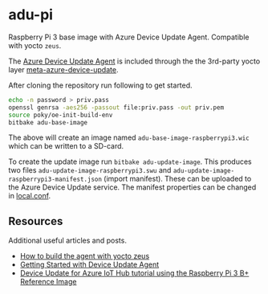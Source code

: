 # adu-pi

Raspberry Pi 3 base image with Azure Device Update Agent. Compatible with yocto `zeus`.

The [Azure Device Update Agent](https://github.com/Azure/iot-hub-device-update) is included through the the 3rd-party yocto layer [meta-azure-device-update](https://github.com/munit-solutions/meta-azure-device-update).

After cloning the repository run following to get started.

```sh
echo -n password > priv.pass
openssl genrsa -aes256 -passout file:priv.pass -out priv.pem
source poky/oe-init-build-env
bitbake adu-base-image
```

The above will create an image named `adu-base-image-raspberrypi3.wic` which can be written to a SD-card.

To create the update image run `bitbake adu-update-image`. This produces two files `adu-update-image-raspberrypi3.swu` and `adu-update-image-raspberrypi3-manifest.json` (import manifest). These can be uploaded to the Azure Device Update service. The manifest properties can be changed in [local.conf](https://github.com/line-studio/adu-pi/blob/master/meta-adu-pi/conf/local.conf).

## Resources

Additional useful articles and posts.

- [How to build the agent with yocto zeus](https://github.com/Azure/iot-hub-device-update/issues/79)
- [Getting Started with Device Update Agent](https://github.com/Azure/iot-hub-device-update/tree/main/docs/agent-reference)
- [Device Update for Azure IoT Hub tutorial using the Raspberry Pi 3 B+ Reference Image](https://docs.microsoft.com/en-us/azure/iot-hub-device-update/device-update-raspberry-pi)
